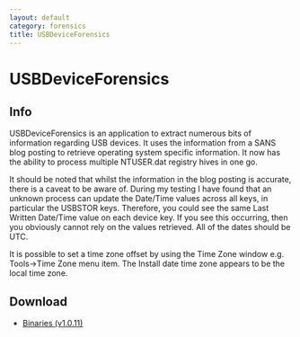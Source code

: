 ```yaml
---
layout: default
category: forensics
title: USBDeviceForensics
---
```


# USBDeviceForensics #

## Info ##
USBDeviceForensics is an application to extract numerous bits of information regarding USB devices. It uses the information from a SANS blog posting to retrieve operating system specific information. It now has the ability to process multiple NTUSER.dat registry hives in one go. 

It should be noted that whilst the information in the blog posting is accurate, there is a caveat to be aware of. During my testing I have found that an unknown process can update the Date/Time values across all keys, in particular the USBSTOR keys. Therefore, you could see the same Last Written Date/Time value on each device key. If you see this occurring, then you obviously cannot rely on the values retrieved. All of the dates should be UTC. 

It is possible to set a time zone offset by using the Time Zone window e.g. Tools->Time Zone menu item. The Install date time zone appears to be the local time zone.
 
## Download ##

- [Binaries (v1.0.11)](/downloads/USBDeviceForensics.v.1.0.11.zip)